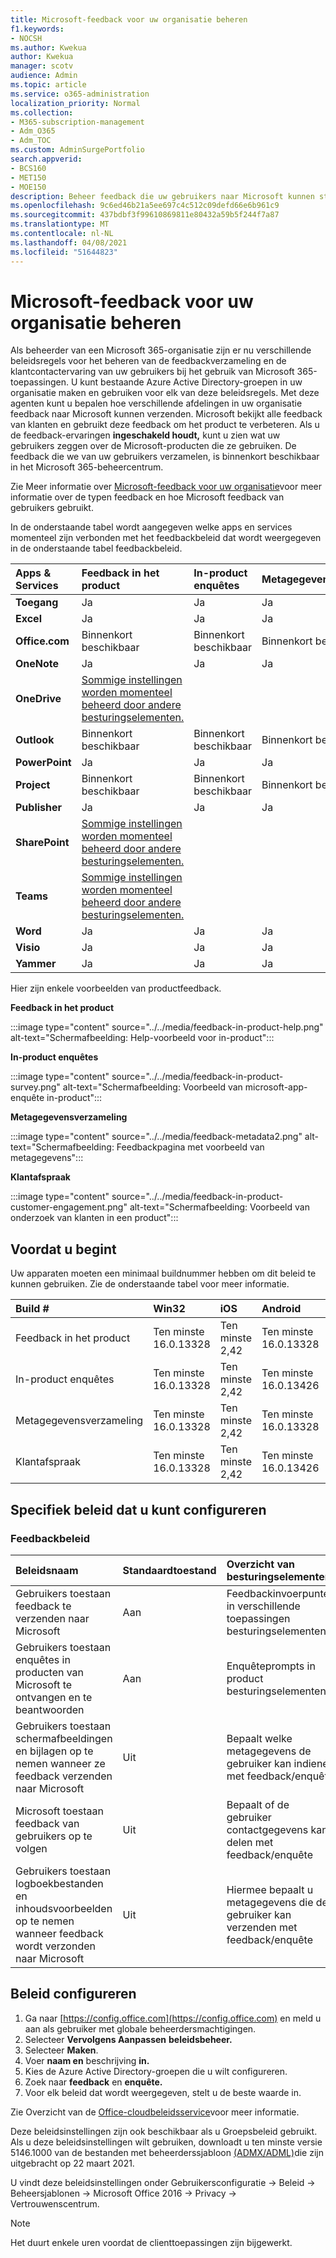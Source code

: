 ```yaml
---
title: Microsoft-feedback voor uw organisatie beheren
f1.keywords:
- NOCSH
ms.author: Kwekua
author: Kwekua
manager: scotv
audience: Admin
ms.topic: article
ms.service: o365-administration
localization_priority: Normal
ms.collection:
- M365-subscription-management
- Adm_O365
- Adm_TOC
ms.custom: AdminSurgePortfolio
search.appverid:
- BCS160
- MET150
- MOE150
description: Beheer feedback die uw gebruikers naar Microsoft kunnen sturen over Microsoft-producten.
ms.openlocfilehash: 9c6ed46b21a5ee697c4c512c09defd66e6b961c9
ms.sourcegitcommit: 437bdbf3f99610869811e80432a59b5f244f7a87
ms.translationtype: MT
ms.contentlocale: nl-NL
ms.lasthandoff: 04/08/2021
ms.locfileid: "51644823"
---
```

# <a name="manage-microsoft-feedback-for-your-organization"></a>Microsoft-feedback voor uw organisatie beheren

Als beheerder van een Microsoft 365-organisatie zijn er nu verschillende beleidsregels voor het beheren van de feedbackverzameling en de klantcontactervaring van uw gebruikers bij het gebruik van Microsoft 365-toepassingen. U kunt bestaande Azure Active Directory-groepen in uw organisatie maken en gebruiken voor elk van deze beleidsregels. Met deze agenten kunt u bepalen hoe verschillende afdelingen in uw organisatie feedback naar Microsoft kunnen verzenden. Microsoft bekijkt alle feedback van klanten en gebruikt deze feedback om het product te verbeteren. Als u de feedback-ervaringen **ingeschakeld houdt,** kunt u zien wat uw gebruikers zeggen over de Microsoft-producten die ze gebruiken. De feedback die we van uw gebruikers verzamelen, is binnenkort beschikbaar in het Microsoft 365-beheercentrum.

Zie Meer informatie over [Microsoft-feedback voor uw organisatie](../misc/feedback-user-control.md)voor meer informatie over de typen feedback en hoe Microsoft feedback van gebruikers gebruikt.

In de onderstaande tabel wordt aangegeven welke apps en services momenteel zijn verbonden met het feedbackbeleid dat wordt weergegeven in de onderstaande tabel feedbackbeleid.

|**Apps & Services**|**Feedback in het product** <br> |**In-product enquêtes** <br> |**Metagegevensverzameling** <br> |**Klantafspraak** <br> |
|:-----|:-----|:-----|:-----|:-----|
|**Toegang**|Ja|Ja|Ja|Ja|
|**Excel**|Ja|Ja|Ja|Ja|
|**Office.com**|Binnenkort beschikbaar|Binnenkort beschikbaar|Binnenkort beschikbaar|Binnenkort beschikbaar|
|**OneNote**|Ja|Ja|Ja|Ja|
|**OneDrive**|[Sommige instellingen worden momenteel beheerd door andere besturingselementen.](/onedrive/disable-contact-support-send-feedback)||||
|**Outlook**|Binnenkort beschikbaar|Binnenkort beschikbaar|Binnenkort beschikbaar|Binnenkort beschikbaar|
|**PowerPoint**|Ja|Ja|Ja|Ja|
|**Project**|Binnenkort beschikbaar|Binnenkort beschikbaar|Binnenkort beschikbaar|Binnenkort beschikbaar|
|**Publisher**|Ja|Ja|Ja|Ja|
|**SharePoint**|[Sommige instellingen worden momenteel beheerd door andere besturingselementen.](/powershell/module/sharepoint-online/set-spotenant)||||
|**Teams**|[Sommige instellingen worden momenteel beheerd door andere besturingselementen.](/microsoftteams/manage-feedback-policies-in-teams)||||
|**Word**|Ja|Ja|Ja|Ja|
|**Visio**|Ja|Ja|Ja|Ja|
|**Yammer**|Ja|Ja|Ja|Ja|

Hier zijn enkele voorbeelden van productfeedback.

**Feedback in het product**

:::image type="content" source="../../media/feedback-in-product-help.png" alt-text="Schermafbeelding: Help-voorbeeld voor in-product":::

**In-product enquêtes**

:::image type="content" source="../../media/feedback-in-product-survey.png" alt-text="Schermafbeelding: Voorbeeld van microsoft-app-enquête in-product":::

**Metagegevensverzameling**

:::image type="content" source="../../media/feedback-metadata2.png" alt-text="Schermafbeelding: Feedbackpagina met voorbeeld van metagegevens":::

**Klantafspraak**

:::image type="content" source="../../media/feedback-in-product-customer-engagement.png" alt-text="Schermafbeelding: Voorbeeld van onderzoek van klanten in een product":::

## <a name="before-you-begin"></a>Voordat u begint

Uw apparaten moeten een minimaal buildnummer hebben om dit beleid te kunnen gebruiken. Zie de onderstaande tabel voor meer informatie.

|**Build #**|**Win32**|**iOS**|**Android**|**Mac**|**Web**|
|:-----|:-----|:-----|:-----|:-----|:-----|
|Feedback in het product|Ten minste 16.0.13328|Ten minste 2,42|Ten minste 16.0.13328|Ten minste 16,42|Openbaar beschikbaar|
|In-product enquêtes|Ten minste 16.0.13328|Ten minste 2,42|Ten minste 16.0.13426|Ten minste 16,42|Uitrol in behandeling|
|Metagegevensverzameling|Ten minste 16.0.13328|Ten minste 2,42|Ten minste 16.0.13328|Ten minste 16,42|Openbaar beschikbaar|
|Klantafspraak|Ten minste 16.0.13328|Ten minste 2,42|Ten minste 16.0.13426|Ten minste 16,42|Uitrol in behandeling|

## <a name="specific-policies-you-can-configure"></a>Specifiek beleid dat u kunt configureren

### <a name="feedback-policies"></a>Feedbackbeleid

|**Beleidsnaam**|**Standaardtoestand**|**Overzicht van besturingselementen**|
|:-----|:-----|:-----|
|Gebruikers toestaan feedback te verzenden naar Microsoft|Aan|Feedbackinvoerpunten in verschillende toepassingen besturingselementen|
|Gebruikers toestaan enquêtes in producten van Microsoft te ontvangen en te beantwoorden|Aan|Enquêteprompts in product besturingselementen|
|Gebruikers toestaan schermafbeeldingen en bijlagen op te nemen wanneer ze feedback verzenden naar Microsoft|Uit|Bepaalt welke metagegevens de gebruiker kan indienen met feedback/enquête|
|Microsoft toestaan feedback van gebruikers op te volgen|Uit|Bepaalt of de gebruiker contactgegevens kan delen met feedback/enquête|
|Gebruikers toestaan logboekbestanden en inhoudsvoorbeelden op te nemen wanneer feedback wordt verzonden naar Microsoft|Uit|Hiermee bepaalt u metagegevens die de gebruiker kan verzenden met feedback/enquête|

## <a name="configure-policies"></a>Beleid configureren

1. Ga naar [https://config.office.com](https://config.office.com) en meld u aan als gebruiker met globale beheerdersmachtigingen.
1. Selecteer **Vervolgens Aanpassen** **beleidsbeheer.**
1. Selecteer **Maken**. 
1. Voer **naam en** beschrijving **in.**
1. Kies de Azure Active Directory-groepen die u wilt configureren.
1. Zoek naar **feedback** en **enquête.**
1. Voor elk beleid dat wordt weergegeven, stelt u de beste waarde in.

Zie Overzicht van de [Office-cloudbeleidsservice](/deployoffice/overview-office-cloud-policy-service)voor meer informatie.

Deze beleidsinstellingen zijn ook beschikbaar als u Groepsbeleid gebruikt. Als u deze beleidsinstellingen wilt gebruiken, downloadt u ten minste versie 5146.1000 van de bestanden met beheerderssjabloon [(ADMX/ADML)](https://www.microsoft.com/download/details.aspx?id=49030)die zijn uitgebracht op 22 maart 2021.

U vindt deze beleidsinstellingen onder Gebruikersconfiguratie -> Beleid -> Beheersjablonen -> Microsoft Office 2016 -> Privacy -> Vertrouwenscentrum.

> [!NOTE]
> Het duurt enkele uren voordat de clienttoepassingen zijn bijgewerkt.
